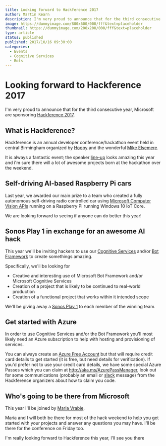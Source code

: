 ```yaml
---
title: Looking forward to Hackference 2017
author: Martin Kearn
description: I'm very proud to announce that for the third consecutive year, Microsoft are sponsoring Hackference 2017. We'll be helping developers build apps with Microsoft Cognitive Services and Bot Framework
image: https://dummyimage.com/800x600/000/fff&text=placeholder
thumbnail: https://dummyimage.com/200x200/000/fff&text=placeholder
type: article
status: published
published: 2017/10/16 09:30:00
categories: 
  - Events
  - Cognitive Services
  - Bots
---
```


# Looking forward to Hackference 2017
I'm very proud to announce that for the third consecutive year, Microsoft are sponsoring [Hackference 2017](https://2017.hackference.co.uk/).

## What is Hackference?
Hackference is an annual developer conference/hackathon event held in central Birmingham organized by [Hoopy](https://hoopy.io/) and the wonderful [Mike Elsemere](https://elsmore.me/). 

It is always a fantastic event; the speaker [line-up](https://2017.hackference.co.uk/#schedule) looks amazing this year and i'm sure there will a lot of awesome projects born at the hackathon over the weekend.

## Self-driving AI-based Raspberry Pi cars
Last year, we awarded our main prize to a team who created a fully autonomous self-driving radio controlled car using [Microsoft Computer Vision APIs](https://azure.microsoft.com/en-gb/services/cognitive-services/computer-vision/) running on a Raspberry Pi running Windows 10 IoT Core.

We are looking forward to seeing if anyone can do better this year!

## Sonos Play 1 in exchange for an awesome AI hack
This year we'll be inviting hackers to use our [Cognitive Services](https://azure.microsoft.com/en-gb/services/cognitive-services/) and/or [Bot Framework](https://dev.botframework.com/) to create somethings amazing.

Specifically, we'll be looking for
* Creative and interesting use of Microsoft Bot Framework and/or Microsoft Cognitive Services
* Creation of a project that is likely to be continued to real-world production
* Creation of a functional project that works within it intended scope

We'll be giving away a [Sonos Play 1](http://www.sonos.com/en-gb/shop/play1.html) to each member of the winning team.

## Get started with Azure
In order to use Cognitive Services and/or the Bot Framework you'll most likely need an Azure subscription to help with hosting and provisioning of services. 

You can always create an [Azure Free Account](https://azure.microsoft.com/en-gb/free/) but that will require credit card details to get started (it is free, but need details for verification). If you'd prefer not to use your credit card details, we have some special Azure Passes which you can claim at http://aka.ms/AzurePassManager, look out for some communications (probably an email or [slack](http://Hackference.Slack.com) message) from the Hackference organizers about how to claim you code.

## Who's going to be there from Microsoft
This year I'll be joined by [Maria Vrabie](https://twitter.com/mariaVrb01). 

Maria and I will both be there for most of the hack weekend to help you get started with your projects and answer any questions you may have. I'll be there for the conference on Friday too.

I'm really looking forward to Hackference this year, I'll see you there
